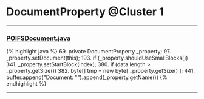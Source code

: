# DocumentProperty @Cluster 1

***

### [POIFSDocument.java](https://searchcode.com/codesearch/view/15642272/)
{% highlight java %}
69. private DocumentProperty _property;
97.     _property.setDocument(this);
193.     if (_property.shouldUseSmallBlocks())
341.     _property.setStartBlock(index);
380.             if (data.length > _property.getSize())
382.                 byte[] tmp = new byte[ _property.getSize() ];
441.     buffer.append("Document: \"").append(_property.getName())
{% endhighlight %}

***

